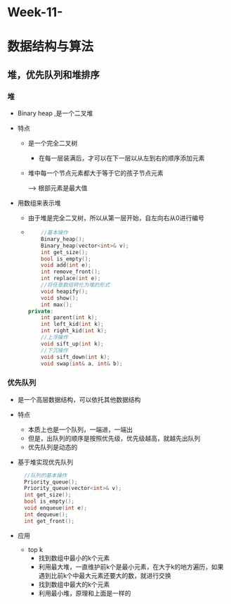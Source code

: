 # Week-11-

# 数据结构与算法

## 堆，优先队列和堆排序

### 堆

* Binary heap ,是一个二叉堆

* 特点

  * 是一个完全二叉树

    * 在每一层装满后，才可以在下一层以从左到右的顺序添加元素

  * 堆中每一个节点元素都大于等于它的孩子节点元素

    --> 根部元素是最大值

* 用数组来表示堆

  * 由于堆是完全二叉树，所以从第一层开始，自左向右从0进行编号

  * ```c++
    	//基本操作
    	Binary_heap();
    	Binary_heap(vector<int>& v);
    	int get_size();
    	bool is_empty();
    	void add(int e);
    	int remove_front();
    	int replace(int e);
    	//将任意数组转化为堆的形式
    	void heapify();
    	void show();
    	int max();
    private:
    	int parent(int k);
    	int left_kid(int k);
    	int right_kid(int k);
    	//上浮操作
    	void sift_up(int k);
    	//下沉操作
    	void sift_down(int k);
    	void swap(int& a, int& b);
    ```

### 优先队列

* 是一个高层数据结构，可以依托其他数据结构
* 特点
  * 本质上也是一个队列，一端进，一端出
  * 但是，出队列的顺序是按照优先级，优先级越高，就越先出队列
  * 优先队列是动态的

* 基于堆实现优先队列

  ```c++
  	//队列的基本操作
  	Priority_queue();
  	Priority_queue(vector<int>& v);
  	int get_size();
  	bool is_empty();
  	void enqueue(int e);
  	int dequeue();
  	int get_front();
  ```

* 应用
  * top k
    * 找到数组中最小的k个元素
    * 利用最大堆，一直维护前k个是最小元素，在大于k的地方遍历，如果遇到比前k个中最大元素还要大的数，就进行交换
    * 找到数组中最大的k个元素
    * 利用最小堆，原理和上面是一样的
